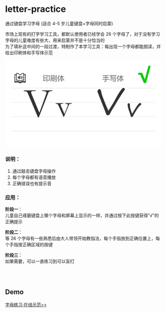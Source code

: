 # letter-practice

通过键盘学习字母 (适合 4-5 岁儿童键盘+字母同时启蒙)  

市场上现有的打字学习工具，都默认使用者已经学会 26 个字母了，对于没有学习字母的儿童难度有些大，用来启蒙并不是十分恰当的  
为了填补这中间的一段过渡，特制作了本学习工具：每出现一个字母都能朗读，并给出印刷体和手写体示范

![](screen.png)

### 说明：

1. 通过敲击键盘字母操作
2. 每个字母都有语音播放
3. 正确错误也有提示音

### 应用：

**阶段一**：  
儿童自己琢磨键盘上哪个字母和屏幕上显示的一样，并通过按下此按键获得“√”的正确提示 

**阶段二**：  
等 26 个字母有一些熟悉后由大人带领开始教指法，每个手指放到正确位置上，每个手指按正确区域的按键

**阶段三**：  
如果需要，可以一直练习到可以盲打

<br>
<br>

## Demo
[字母练习·在线示范>>](http://tevinli.github.io/letter-practice/)